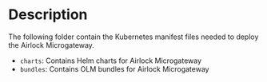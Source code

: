 # Description
The following folder contain the Kubernetes manifest files needed to deploy the Airlock Microgateway.
* `charts`: Contains Helm charts for Airlock Microgateway
* `bundles`: Contains OLM bundles for Airlock Microgateway
